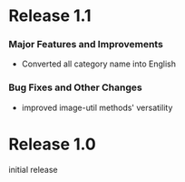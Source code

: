 # Release 1.1

### Major Features and Improvements
- Converted all category name into English

### Bug Fixes and Other Changes
- improved image-util methods' versatility


# Release 1.0
initial release

